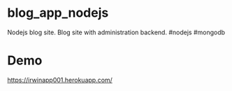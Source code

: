 # blog_app_nodejs
Nodejs blog site. 
Blog site with administration backend.
#nodejs #mongodb

# Demo
https://irwinapp001.herokuapp.com/
